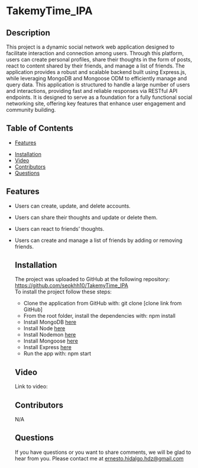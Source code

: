 # TakemyTime_IPA

   
   ## Description 
   
   This project is a dynamic social network web application designed to facilitate interaction and connection among users. Through this platform, users can create personal profiles, share their thoughts in the form of posts, react to content shared by their friends, and manage a list of friends. The application provides a robust and scalable backend built using Express.js, while leveraging MongoDB and Mongoose ODM to efficiently manage and query data. This application is structured to handle a large number of users and interactions, providing fast and reliable responses via RESTful API endpoints. It is designed to serve as a foundation for a fully functional social networking site, offering key features that enhance user engagement and community building.


   
   ## Table of Contents  
   - [Features](#features)
   * [Installation](#installation)
   * [Video](#video)
   * [Contributors](#contibutors)
   * [Questions](#questions)

   ## Features

- Users can create, update, and delete accounts.
- Users can share their thoughts and update or delete them.
- Users can react to friends’ thoughts.
- Users can create and manage a list of friends by adding or removing friends.
   
   
   ## Installation 
   
   The project was uploaded to GitHub at the following repository: https://github.com/seokhh10/TakemyTime_IPA <br/>
   To install the project follow these steps: 
   * Clone the application from GitHub with: git clone [clone link from GitHub] 
   * From the root folder, install the dependencies with: npm install
   * Install MongoDB [here](https://docs.mongodb.com/manual/installation)
   * Install Node [here](https://nodejs.org/en/download/) 
   * Install Nodemon [here](https://www.npmjs.com/package/nodemon)
   * Install Mongoose [here](https://mongoosejs.com/docs/)
   * Install Express [here](https://expressjs.com/en/starter/installing.html)
   * Run the app with: npm start

   ## Video
   
   Link to video: 

   ## Contributors

   N/A

   ## Questions
   
   If you have questions or you want to share comments, we will be glad to hear from you. Please contact me at ernesto.hidalgo.hdz@gmail.com
